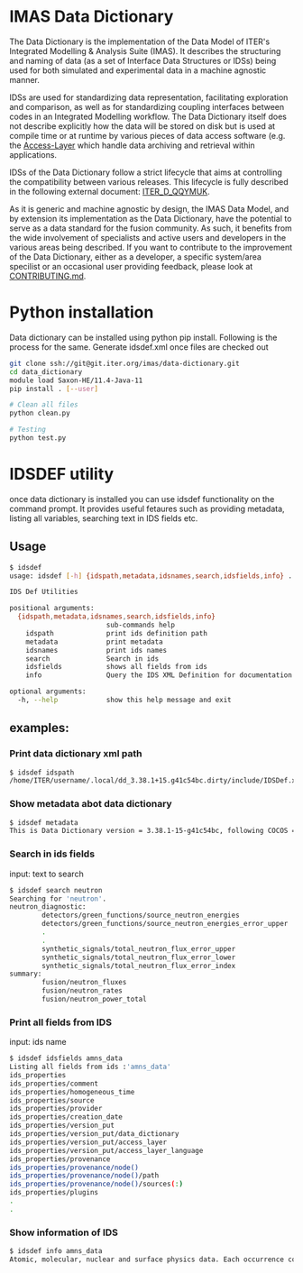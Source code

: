 
# IMAS Data Dictionary

The Data Dictionary is the implementation of the Data Model of ITER's Integrated Modelling & Analysis Suite (IMAS). It describes the structuring and naming of data (as a set of Interface Data Structures or IDSs) being used for both simulated and experimental data in a machine agnostic manner.

IDSs are used for standardizing data representation, facilitating exploration and comparison, as well as for standardizing coupling interfaces between codes in an Integrated Modelling workflow. The Data Dictionary itself does not describe explicitly how the data will be stored on disk but is used at compile time or at runtime by various pieces of data access software (e.g. the [Access-Layer](https://git.iter.org/projects/IMAS/repos/access-layer) which handle data archiving and retrieval within applications.

IDSs of the Data Dictionary follow a strict lifecycle that aims at controlling the compatibility between various releases. This lifecycle is fully described in the following external document: [ITER_D_QQYMUK](https://user.iter.org/?uid=QQYMUK).

As it is generic and machine agnostic by design, the IMAS Data Model, and by extension its implementation as the Data Dictionary, have the potential to serve as a data standard for the fusion community. As such, it benefits from the wide involvement of specialists and active users and developers in the various areas being described. If you want to contribute to the improvement of the Data Dictionary, either as a developer, a specific system/area specilist or an occasional user providing feedback, please look at [CONTRIBUTING.md](CONTRIBUTING.md).




# Python installation
Data dictionary can be installed using python pip install. Following is the process for the same.
Generate idsdef.xml once files are checked out

```sh
git clone ssh://git@git.iter.org/imas/data-dictionary.git
cd data_dictionary
module load Saxon-HE/11.4-Java-11
pip install . [--user]

# Clean all files
python clean.py

# Testing
python test.py
```
# IDSDEF utility
once data dictionary is installed you can use idsdef functionality on the command prompt. 
It provides useful fetaures such as providing metadata, listing all variables, searching text in IDS fields etc.

## Usage
```sh
$ idsdef
usage: idsdef [-h] {idspath,metadata,idsnames,search,idsfields,info} ...

IDS Def Utilities

positional arguments:
  {idspath,metadata,idsnames,search,idsfields,info}
                        sub-commands help
    idspath             print ids definition path
    metadata            print metadata
    idsnames            print ids names
    search              Search in ids
    idsfields           shows all fields from ids
    info                Query the IDS XML Definition for documentation

optional arguments:
  -h, --help            show this help message and exit
```

## examples:
### Print data dictionary xml path
```sh
$ idsdef idspath
/home/ITER/username/.local/dd_3.38.1+15.g41c54bc.dirty/include/IDSDef.xml
```

### Show metadata abot data dictionary
```sh
$ idsdef metadata
This is Data Dictionary version = 3.38.1-15-g41c54bc, following COCOS = 11
```

### Search in ids fields
input: text to search
```sh
$ idsdef search neutron
Searching for 'neutron'.
neutron_diagnostic:
        detectors/green_functions/source_neutron_energies
        detectors/green_functions/source_neutron_energies_error_upper
        .
        .
        synthetic_signals/total_neutron_flux_error_upper
        synthetic_signals/total_neutron_flux_error_lower
        synthetic_signals/total_neutron_flux_error_index
summary:
        fusion/neutron_fluxes
        fusion/neutron_rates
        fusion/neutron_power_total
```

### Print all fields from IDS
input: ids name
```sh
$ idsdef idsfields amns_data
Listing all fields from ids :'amns_data'
ids_properties
ids_properties/comment
ids_properties/homogeneous_time
ids_properties/source
ids_properties/provider
ids_properties/creation_date
ids_properties/version_put
ids_properties/version_put/data_dictionary
ids_properties/version_put/access_layer
ids_properties/version_put/access_layer_language
ids_properties/provenance
ids_properties/provenance/node()
ids_properties/provenance/node()/path
ids_properties/provenance/node()/sources(:)
ids_properties/plugins
.
.
```

### Show information of IDS
```sh
$ idsdef info amns_data
Atomic, molecular, nuclear and surface physics data. Each occurrence contains the data for a given element (nuclear charge), describing various physical processes. For each process, data tables are organized by charge states. The coordinate system used by the data tables is described under the coordinate_system node.
```




